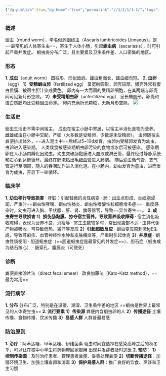 ```yaml
---
{"dg-publish":true,"dg-home":"true","permalink":"//1/2/1/1-1/","tags":["gardenEntry"],"dgPassFrontmatter":true}
---
```



### 概述
蛔虫（round worm），学名似蚓蛔线虫（Ascaris lumbricoides Linnaeus）。是==最常见的人体寄生虫==，寄生于人体小肠，引起**蛔虫病**（ascariasis），时可引起严重并发症。
蛔虫病分布广泛，且主要累及卫生条件差、人口密集的地区。
### 形态
**1. 成虫**（adult worm）
    圆柱形，形似蚯蚓。雌虫粗而长、雄虫细而短。
**2. 虫卵**（egg）
    **1）受精蛔虫卵**（fertilized egg）
         呈宽椭圆形，卵壳较厚。卵壳外常有蛋白质膜、被宿主胆汁染成黄色。
         卵内有一大而圆的受精卵细胞，在其两端与卵壳间可见新月形空隙。
    **2）未受精蛔虫卵**（unfertilized egg）
         呈长椭圆形，卵壳和蛋白质膜均比受精蛔虫卵薄。
         卵内充满折光颗粒，无新月形空隙。
![](https://s1.vika.cn/space/2025/02/25/ff509c8a310b4a24a4352d538ef7b01a)

### 生活史
蛔虫生活史不需中间宿主。
成虫在宿主小肠中寄居，以宿主半消化食物为营养。雌雄成虫在小肠中交配，产卵（大多数是受精卵，少数是未受精卵）。
虫卵随宿主粪便排出体外，==进入泥土中==后经过5~10d发育，虫卵内受精卵发育为幼虫，虫卵进入感染期。
人类误食被感染期蛔虫卵污染的食物或水后可被感染。
感染期卵在人小肠内孵化出幼虫，幼虫突破肠黏膜进入血液或淋巴管，最终经过静脉系统和右心到达肺循环。最终在肺泡钻出毛细血管进入肺泡。
随后幼虫循气管、支气管逆行至咽部，随人的吞咽动作进入消化道。在小肠内，幼虫发育为童虫，进而发育为成虫，开启下一轮循环。
### 临床学
**1. 幼虫移行导致损害**
    · 肝脏：引起轻微的炎性病变
    · 肺：出血点形成、炎细胞浸润，严重时==蛔虫性哮喘、蛔虫性肺炎、蛔虫性嗜酸性粒细胞增多症==
    · 重度感染时，幼虫可进入脑、甲状腺、肝、肾、脾等器官，导致==异位寄生==。
**2. 成虫寄生导致损害**
    **1）损伤肠黏膜、掠夺宿主营养，导致营养吸收障碍**
         · 宿主消化吸收障碍，表现为营养不良、消瘦等
         · 寄生虫数较多时，常出现腹部不适
         · 虫体代谢产物被吸收，可导致低热、盗汗等反应
    **2）引起超敏反应**
         · 蛔虫变应原刺激IgE生成，导致荨麻疹、血管神经性水肿和皮肤瘙痒等，严重时引起休克
    **3）并发症**
         · 蛔虫性肠梗阻
         · 胆道蛔虫症（==胆道蛔虫症是最常见的并发症==）、胆石症（蛔虫成为结石核心）
         · 肠穿孔、腹膜炎（可致死）
### 诊断
粪便直接涂片法（direct fecal smear）
改良加藤法（Kato-Katz method），==最为常用==
### 流行病学
**1. 分布**
    分布广泛，特别是在温暖、潮湿、卫生条件差的地区
    ==蛔虫是世界上最常见的人体寄生虫==
**2. 流行要素**
    **1）传染源**
         粪便内含蛔虫卵的人
    **2）传播途径**
         土壤传播、食物传播、饮水传播
    **3）易感人群**
         人群普遍易感
### 防治原则
**1. 治疗**：阿苯达唑、甲苯达唑、伊维菌素
            驱虫时间宜选择在感染高峰之后的秋冬季，可以让在校中小学生将药物带回家服用
            出现并发症者及时送医
**2. 预防**：
    **1）控制传染源**：及时治疗患者、管理患者粪便、妥善处理粪便
    **2）切断传播途径**：加强环境卫生、加强土壤查卵和消毒
    **3）保护易感人群**：推广良好的饮食、烹饪和卫生习惯
